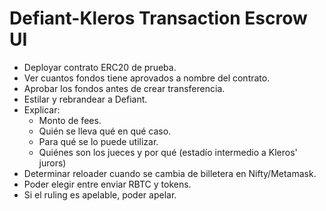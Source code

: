 # Defiant-Kleros Transaction Escrow UI

- Deployar contrato ERC20 de prueba.
- Ver cuantos fondos tiene aprovados a nombre del contrato.
- Aprobar los fondos antes de crear transferencia.
- Estilar y rebrandear a Defiant.
- Explicar:
  - Monto de fees.
  - Quién se lleva qué en qué caso.
  - Para qué se lo puede utilizar.
  - Quiénes son los jueces y por qué (estadío intermedio a Kleros' jurors)
- Determinar reloader cuando se cambia de billetera en Nifty/Metamask.
- Poder elegir entre enviar RBTC y tokens.
- Si el ruling es apelable, poder apelar.
